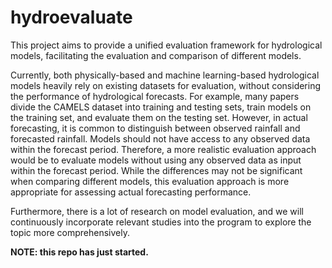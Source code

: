 <!--
 * @Author: Wenyu Ouyang
 * @Date: 2023-10-29 17:35:04
 * @LastEditTime: 2024-05-30 09:09:18
 * @LastEditors: Wenyu Ouyang
 * @Description: Hydro forecast
 * @FilePath: \hydroevaluate\README.md
 * Copyright (c) 2023-2024 Wenyu Ouyang. All rights reserved.
-->
# hydroevaluate

This project aims to provide a unified evaluation framework for hydrological models, facilitating the evaluation and comparison of different models.

Currently, both physically-based and machine learning-based hydrological models heavily rely on existing datasets for evaluation, without considering the performance of hydrological forecasts. For example, many papers divide the CAMELS dataset into training and testing sets, train models on the training set, and evaluate them on the testing set. However, in actual forecasting, it is common to distinguish between observed rainfall and forecasted rainfall. Models should not have access to any observed data within the forecast period. Therefore, a more realistic evaluation approach would be to evaluate models without using any observed data as input within the forecast period. While the differences may not be significant when comparing different models, this evaluation approach is more appropriate for assessing actual forecasting performance.

Furthermore, there is a lot of research on model evaluation, and we will continuously incorporate relevant studies into the program to explore the topic more comprehensively.

**NOTE: this repo has just started.**
